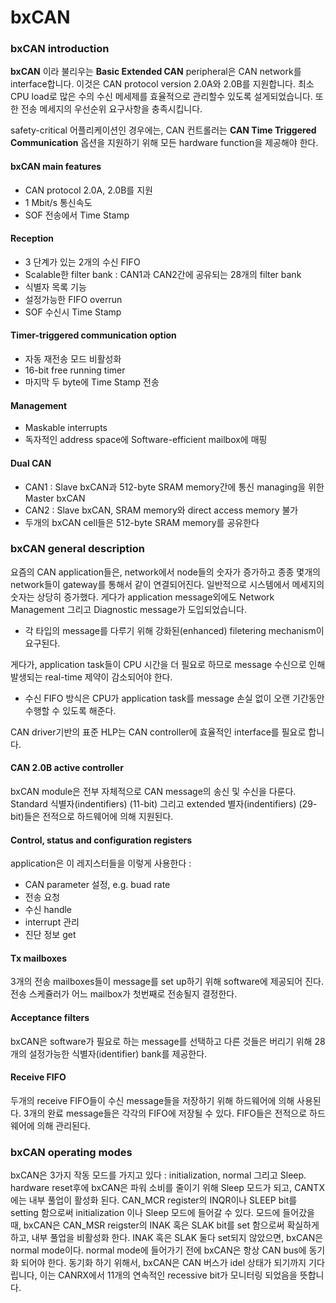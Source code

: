 # bxCAN

### bxCAN introduction
**bxCAN** 이라 불리우는 **Basic Extended CAN** peripheral은 CAN network를 interface합니다. 이것은 CAN protocol version 2.0A와 2.0B를 지원합니다. 최소 CPU load로 많은 수의 수신 메세제를 효율적으로 관리할수 있도록 설게되었습니다. 또한 전송 메세지의 우선순위 요구사항을 충족시킵니다.

 safety-critical 어플리케이션인 경우에는, CAN 컨트롤러는 **CAN Time Triggered Communication** 옵션을 지원하기 위해 모든 hardware function을 제공해야 한다.

#### bxCAN main features
* CAN protocol 2.0A, 2.0B를 지원
* 1 Mbit/s 통신속도
* SOF 전송에서 Time Stamp

#### Reception
* 3 단계가 있는 2개의 수신 FIFO
* Scalable한 filter bank : CAN1과 CAN2간에 공유되는 28개의 filter bank
* 식별자 목록 기능
* 설정가능한 FIFO overrun
* SOF 수신시 Time Stamp

#### Timer-triggered communication option
* 자동 재전송 모드 비활성화
* 16-bit free running timer
* 마지막 두 byte에 Time Stamp 전송

#### Management
* Maskable interrupts
* 독자적인 address space에 Software-efficient mailbox에 매핑

#### Dual CAN
* CAN1 : Slave bxCAN과 512-byte SRAM memory간에 통신 managing을 위한 Master bxCAN
* CAN2 : Slave bxCAN, SRAM memory와 direct access memory 불가
* 두개의 bxCAN cell들은 512-byte SRAM memory를 공유한다

### bxCAN general description
요즘의 CAN application들은, network에서 node들의 숫자가 증가하고 종종 몇개의 network들이 gateway를 통해서 같이 연결되어진다. 일반적으로 시스템에서 메세지의 숫자는 상당히 증가했다. 게다가 application message외에도 Network Management 그리고 Diagnostic message가 도입되었습니다.

* 각 타입의 message를 다루기 위해 강화된(enhanced) filetering mechanism이 요구된다.

게다가, application task들이 CPU 시간을 더 필요로 하므로 message 수신으로 인해 발생되는 real-time 제약이 감소되어야 한다.

* 수신 FIFO 방식은 CPU가 application task를 message 손실 없이 오랜 기간동안 수행할 수 있도록 해준다.

CAN driver기반의 표준 HLP는 CAN controller에 효율적인 interface를 필요로 합니다.

#### CAN 2.0B active controller
bxCAN module은 전부 자체적으로 CAN message의 송신 및 수신을 다룬다. Standard 식별자(indentifiers) (11-bit) 그리고 extended 별자(indentifiers) (29-bit)들은 전적으로 하드웨어에 의해 지원된다.

#### Control, status and configuration registers
application은 이 레지스터들을 이렇게 사용한다 :
* CAN parameter 설정, e.g. buad rate
* 전송 요청
* 수신 handle
* interrupt 관리
* 진단 정보 get

#### Tx mailboxes
3개의 전송 mailboxes들이 message를 set up하기 위해 software에 제공되어 진다. 전송 스케쥴러가 어느 mailbox가 첫번째로 전송될지 결정한다.

#### Acceptance filters
bxCAN은 software가 필요로 하는 message를 선택하고 다른 것들은 버리기 위해 28개의 설정가능한 식별자(identifier) bank를 제공한다.

#### Receive FIFO
두개의 receive FIFO들이 수신 message들을 저장하기 위해 하드웨어에 의해 사용된다. 3개의 완료 message들은 각각의 FIFO에 저장될 수 있다. FIFO들은 전적으로 하드웨어에 의해 관리된다.

### bxCAN operating modes
bxCAN은 3가지 작동 모드를 가지고 있다 : initialization, normal 그리고 Sleep. hardware reset후에 bxCAN은 파워 소비를 줄이기 위해 Sleep 모드가 되고, CANTX에는 내부 풀업이 활성화 된다. CAN_MCR register의 INQR이나 SLEEP bit를 setting 함으로써 initialization 이나 Sleep 모드에 들어갈 수 있다. 모드에 들어갔을 때, bxCAN은 CAN_MSR reigster의 INAK 혹은 SLAK bit를 set 함으로써 확실하게 하고, 내부 풀업을 비활성화 한다. INAK 혹은 SLAK 둘다 set되지 않았으면, bxCAN은 normal mode이다. normal mode에 들어가기 전에 bxCAN은 항상 CAN bus에 동기화 되어야 한다. 동기화 하기 위해서, bxCAN은 CAN 버스가 idel 상태가 되기까지 기다립니다, 이는 CANRX에서 11개의 연속적인 recessive bit가 모니터링 되었음을 뜻합니다. 
